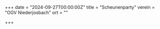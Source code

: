 +++
date = "2024-09-27T00:00:00Z"
title = "Scheunenparty"
verein = "OGV Niederjosbach"
ort = ""

+++
